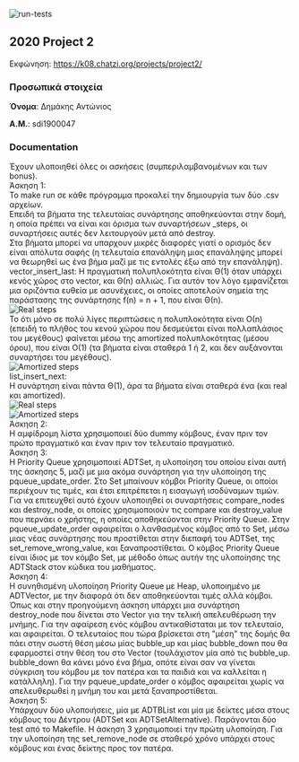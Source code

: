 ![run-tests](../../workflows/run-tests/badge.svg)

## 2020 Project 2

Εκφώνηση: https://k08.chatzi.org/projects/project2/


### Προσωπικά στοιχεία

__Όνομα__: Δημάκης Αντώνιος

__Α.Μ.__: sdi1900047


### Documentation

Έχουν υλοποιηθεί όλες οι ασκήσεις (συμπεριλαμβανομένων και των bonus).<br>
Άσκηση 1:<br>
Το make run σε κάθε πρόγραμμα προκαλεί την δημιουργία των δύο .csv αρχείων.<br>
Επειδή τα βήματα της τελευταίας συνάρτησης αποθηκεύονται στην δομή, η οποία πρέπει να είναι και όρισμα των συναρτήσεων _steps, οι συναρτήσεις αυτές δεν λειτουργούν μετά από destroy.<br>
Στα βήματα μπορεί να υπαρχουν μικρές διαφορές γιατί ο ορισμός δεν είναι απόλυτα σαφής (η τελευταία επανάληψη μιας επανάληψης μπορεί να θεωρηθεί ως ένα βήμα μαζί με τις εντολές έξω από την επανάληψη).<br>
vector_insert_last:
Η πραγματική πολυπλοκότητα είναι Θ(1) όταν υπάρχει κενός χώρος στο vector, και Θ(n) αλλιώς. Για αυτόν τον λόγο εμφανίζεται μια οριζόντια ευθεία με ασυνέχειες, οι οποίες αποτελούν σημεία της παράστασης της συνάρτησης f(n) = n + 1, που είναι Θ(n).<br>
![Real steps](https://github.com/chatziko-k08/2020-project-2-andhmak/tree/master/images/real.png)<br>
Το ότι μόνο σε πολύ λίγες περιπτώσεις η πολυπλοκότητα είναι Ο(n) (επειδή το πλήθος του κενού χώρου που δεσμεύεται είναι πολλαπλάσιος του μεγέθους) φαίνεται μέσω της amortized πολυπλοκότητας (μέσου όρου), που είναι Ο(1) (τα βήματα είναι σταθερά 1 ή 2, και δεν αυξάνονται συναρτήσει του μεγέθους).<br>
![Amortized steps](https://github.com/chatziko-k08/2020-project-2-andhmak/tree/master/images/amort.png)<br>
list_insert_next:<br>
Η συνάρτηση είναι πάντα Θ(1), άρα τα βήματα είναι σταθερά ένα (και real και amortized).<br>
![Real steps](https://github.com/chatziko-k08/2020-project-2-andhmak/tree/master/images/real_list.png)<br>
![Amortized steps](https://github.com/chatziko-k08/2020-project-2-andhmak/tree/master/images/amortized_list.png)<br>
Άσκηση 2:<br>
Η αμφίδρομη λίστα χρησιμοποιεί δύο dummy κόμβους, έναν πριν τον πρώτο πραγματικό και έναν πριν τον τελευταίο πραγματικό.<br>
Άσκηση 3:<br>
Η Priority Queue χρησιμοποιεί ADTSet, η υλοποίηση του οποίου είναι αυτή της άσκησης 5, μαζί με μια ακόμα συνάρτηση για την υλοποίηση της pqueue_update_order. Στο Set μπαίνουν κόμβοι Priority Queue, οι οποίοι περιέχουν τις τιμές, και έτσι επιτρέπεται η εισαγωγή ισοδύναμων τιμών. Για να επιτευχθεί αυτό έχουν υλοποιηθεί οι συναρτήσεις compare_nodes και destroy_node, οι οποίες χρησιμοποιούν τις compare και destroy_value που περνάει ο χρήστης, η οποίες αποθηκεύονται στην Priority Queue. Στην pqueue_update_order αφαιρείται ο λανθασμένος κόμβος από το Set, μέσω μιας νέας συνάρτησης που προστίθεται στην διεπαφή του ADTSet, της set_remove_wrong_value, και ξαναπροστίθεται. Ο κόμβος Priority Queue είναι ίδιος με τον κόμβο Set, με μέθοδο όπως αυτήν της υλοποίησης της ADTStack στον κώδικα του μαθήματος.<br>
Άσκηση 4:<br>
Η συνηθισμένη υλοποίηση Priority Queue με Heap, υλοποιημένο με ADTVector, με την διαφορά ότι δεν αποθηκεύονται τιμές αλλά κόμβοι. Όπως και στην προηγούμενη άσκηση υπάρχει μια συνάρτηση destroy_node που δίνεται στο Vector για την τελική απελευθέρωση την μνήμης. Για την αφαίρεση ενός κόμβου αντικαθίσταται με τον τελευταίο, και αφαιρείται. Ο τελευταίος που τώρα βρίσκεται στη "μέση" της δομής θα πάει στην σωστή θέση μέσω μίας bubble_up και μίας bubble_down που θα εφαρμοστεί στην θέση του στο Vector (τουλάχιστον μία από τις bubble_up. bubble_down θα κάνει μόνο ένα βήμα, οπότε είναι σαν να γίνεται σύγκριση του κόμβου με τον πατέρα και τα παιδιά και να καλλείται η κατάλληλη). Για την pqueue_update_order ο κόμβος αφαιρείται χωρίς να απελευθερωθεί η μνήμη του και μετά ξαναπροστίθεται.<br>
Άσκηση 5:<br>
Υπάρχουν δύο υλοποιήσεις, μία με ADTBList και μία με δείκτες μέσα στους κόμβους του Δέντρου (ADTSet και ADTSetAlternative). Παράγονται δύο test από το Makefile. Η άσκηση 3 χρησιμοποιεί την πρώτη υλοποίηση. Για την υλοποίηση της set_remove_node σε σταθερό χρόνο υπάρχει στους κόμβους και ένας δείκτης προς τον πατέρα.<br>